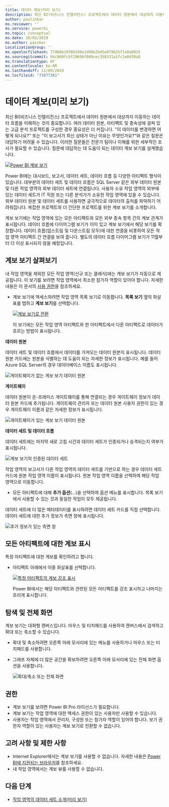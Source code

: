 ```yaml
---
title: 데이터 계보(미리 보기)
description: 최신 BI(비즈니스 인텔리전스) 프로젝트에서 데이터 원본에서 대상까지 이동하는 데이터 흐름을 이해하는 것은 많은 고객에게 중요한 과제입니다.
author: paulinbar
ms.reviewer: ''
ms.service: powerbi
ms.topic: conceptual
ms.date: 10/03/2019
ms.author: painbar
LocalizationGroup: ''
ms.openlocfilehash: 774b8b19f8b199e1d98b2bd5e079b35f1a9a6935
ms.sourcegitcommit: 64c860fcbf2969bf089cec358331a1fc1e0d39a8
ms.translationtype: HT
ms.contentlocale: ko-KR
ms.lasthandoff: 11/09/2019
ms.locfileid: "73877361"
---
```

# <a name="data-lineage-preview"></a>데이터 계보(미리 보기)
최신 BI(비즈니스 인텔리전스) 프로젝트에서 데이터 원본에서 대상까지 이동하는 데이터 흐름을 이해하는 것이 중요합니다. 여러 데이터 원본, 아티팩트 및 종속성에 걸쳐 있는 고급 분석 프로젝트를 구성한 경우 중요성은 더 커집니다.  "이 데이터를 변경하면 어떻게 되나요?" 또는 "이 보고서가 최신 상태가 아닌 이유는 무엇인가요?"와 같은 질문은 대답하기 어려울 수 있습니다. 이러한 질문들은 전문가 팀이나 이해를 위한 세부적인 조사가 필요할 수 있습니다. 질문에 대답하는 데 도움이 되는 데이터 계보 보기를 설계했습니다.

[ ![Power BI 계보 보기](media/service-data-lineage/power-bi-lineage-view-cropped.png) ](media/service-data-lineage/power-bi-lineage-view-full-size.png#lightbox)
 
Power BI에는 대시보드, 보고서, 데이터 세트, 데이터 흐름 등 다양한 아티팩트 형식이 있습니다. 대부분의 데이터 세트 및 데이터 흐름은 SQL Server 같은 외부 데이터 원본 및 다른 작업 영역의 외부 데이터 세트에 연결됩니다. 사용자 소유 작업 영역의 외부에 있는 데이터 세트가 IT 직원 또는 다른 분석가가 소유한 작업 영역에 있을 수 있습니다. 외부 데이터 원본 및 데이터 세트를 사용하면 궁극적으로 데이터의 출처를 파악하기 어려워집니다. 복잡한 프로젝트와 더 간단한 프로젝트를 위한 계보 보기를 소개합니다. 

계보 보기에는 작업 영역에 있는 모든 아티팩트와 모든 외부 종속 항목 간의 계보 관계가 표시됩니다. 데이터 흐름에 다이어그램 보기가 이미 있고 계보 보기에서 해당 보기를 확장합니다. 데이터 흐름(업스트림 및 다운스트림 모두)에 대한 연결을 비롯하여 모든 작업 영역 아티팩트 간 연결을 보여 줍니다. 별도의 데이터 흐름 다이어그램 보기가 11월부터 더 이상 표시되지 않을 예정입니다.

## <a name="explore-lineage-view"></a>계보 보기 살펴보기

내 작업 영역을 제외한 모든 작업 영역(신규 또는 클래식)에는 계보 보기가 자동으로 제공됩니다. 이 보기를 보려면 작업 영역에서 최소한 참가자 역할이 있어야 합니다. 자세한 내용은 이 문서의 [사용 권한](#permissions)을 참조하세요. 

- 계보 보기에 액세스하려면 작업 영역 목록 보기로 이동합니다. **목록 보기** 옆의 화살표를 탭하고 **계보 보기**를 선택합니다.

    [ ![계보 보기로 전환](media/service-data-lineage/power-bi-lineage-list-view-cropped.png) ](media/service-data-lineage/power-bi-lineage-list-view.png#lightbox)

    이 보기에는 모든 작업 영역 아티팩트와 한 아티팩트에서 다른 아티팩트로 데이터가 흐르는 방법이 표시됩니다.

**데이터 원본**

데이터 세트 및 데이터 흐름에서 데이터를 가져오는 데이터 원본이 표시됩니다. 데이터 원본 카드에는 원본을 식별하는 데 도움이 되는 자세한 정보가 표시됩니다. 예를 들어 Azure SQL Server의 경우 데이터베이스 이름도 표시됩니다.

![게이트웨이가 없는 계보 보기 데이터 원본](media/service-data-lineage/power-bi-lineage-data-source-no-gateway.png)
 
**게이트웨이**

데이터 원본이 온-프레미스 게이트웨이를 통해 연결되는 경우 게이트웨이 정보가 데이터 원본 카드에 추가됩니다. 게이트웨이 관리자 또는 데이터 원본 사용자 권한이 있는 경우 게이트웨이 이름과 같은 자세한 정보가 표시됩니다.

![게이트웨이가 있는 계보 보기 데이터 원본](media/service-data-lineage/power-bi-lineage-data-source-with-gateway.png)

**데이터 세트 및 데이터 흐름**
 
데이터 세트에는 마지막 새로 고침 시간과 데이터 세트가 인증되거나 승격되는지 여부가 표시됩니다.

![계보 보기의 인증된 데이터 세트](media/service-data-lineage/power-bi-lineage-external-certified-dataset.png)
 
작업 영역의 보고서가 다른 작업 영역의 데이터 세트를 기반으로 하는 경우 데이터 세트 카드에 원본 작업 영역 이름이 표시됩니다. 원본 작업 영역 이름을 선택하여 해당 작업 영역으로 이동합니다.
 
- 모든 아티팩트에 대해 **추가 옵션**(...)을 선택하여 옵션 메뉴를 표시합니다. 목록 보기에서 사용할 수 있는 것과 동일한 작업이 모두 제공됩니다.
  
데이터 세트에 더 많은 메타데이터를 표시하려면 데이터 세트 카드를 직접 선택합니다. 데이터 세트에 대한 추가 정보가 측면 창에 표시됩니다.

![추가 정보가 있는 측면 창](media/service-data-lineage/power-bi-lineage-side-pane.png)
 
## <a name="show-lineage-for-any-artifact"></a>모든 아티팩트에 대한 계보 표시 

특정 아티팩트에 대한 계보를 확인하려고 합니다.

- 아티팩트 아래에서 이중 화살표를 선택합니다.

    [ ![특정 아티팩트의 계보 강조 표시](media/service-data-lineage/power-bi-lineage-highlight-cropped.png) ](media/service-data-lineage/power-bi-lineage-highlight-full-size.png#lightbox)

    Power BI에서는 해당 아티팩트와 관련된 모든 아티팩트를 강조 표시하고 나머지는 흐리게 표시합니다. 

## <a name="navigation-and-full-screen"></a>탐색 및 전체 화면 

계보 보기는 대화형 캔버스입니다. 마우스 및 터치패드를 사용하여 캔버스에서 검색하고 확대 또는 축소할 수 있습니다.  

- 확대 및 축소하려면 오른쪽 아래 모서리에 있는 메뉴를 사용하거나 마우스 또는 터치패드를 사용합니다. 

- 그래프 자체에 더 많은 공간을 확보하려면 오른쪽 아래 모서리에 있는 전체 화면 옵션을 사용합니다. 

    ![확대/축소 또는 전체 화면](media/service-data-lineage/power-bi-lineage-zoom-full-screen.png)

## <a name="permissions"></a>권한

- 계보 보기를 보려면 Power BI Pro 라이선스가 필요합니다.
- 계보 보기는 작업 영역에 대한 액세스 권한이 있는 사용자만 사용할 수 있습니다.
- 사용자는 작업 영역에서 관리자, 구성원 또는 참가자 역할이 있어야 합니다. 보기 권한자 역할이 있는 사용자는 계보 보기로 전환할 수 없습니다.

## <a name="considerations-and-limitations"></a>고려 사항 및 제한 사항

- Internet Explorer에서는 계보 보기를 사용할 수 없습니다. 자세한 내용은 [Power BI에 지원되는 브라우저](power-bi-browsers.md)를 참조하세요.
- 내 작업 영역에서는 계보 뷰를 사용할 수 없습니다.

## <a name="next-steps"></a>다음 단계

- [작업 영역의 데이터 세트 소개(미리 보기)](service-datasets-across-workspaces.md)
